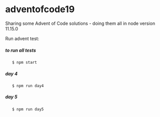 # adventofcode19
Sharing some Advent of Code solutions - doing them all in node version 11.15.0

Run advent test:
##### to run all tests
```
   $ npm start
```
##### day 4
```
   $ npm run day4
```
##### day 5
```
   $ npm run day5
```

